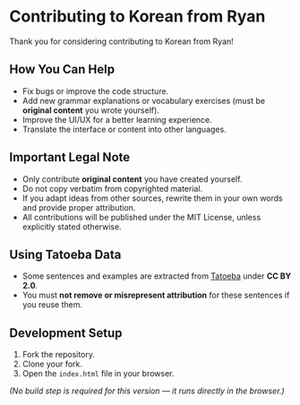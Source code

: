# Contributing to Korean from Ryan

Thank you for considering contributing to Korean from Ryan!

## How You Can Help

-   Fix bugs or improve the code structure.
-   Add new grammar explanations or vocabulary exercises (must be **original content** you wrote yourself).
-   Improve the UI/UX for a better learning experience.
-   Translate the interface or content into other languages.

## Important Legal Note

-   Only contribute **original content** you have created yourself.
-   Do not copy verbatim from copyrighted material.
-   If you adapt ideas from other sources, rewrite them in your own words and provide proper attribution.
-   All contributions will be published under the MIT License, unless explicitly stated otherwise.

## Using Tatoeba Data

-   Some sentences and examples are extracted from [Tatoeba](https://tatoeba.org) under **CC BY 2.0**.
-   You must **not remove or misrepresent attribution** for these sentences if you reuse them.

## Development Setup

1. Fork the repository.
2. Clone your fork.
3. Open the `index.html` file in your browser.

_(No build step is required for this version — it runs directly in the browser.)_
